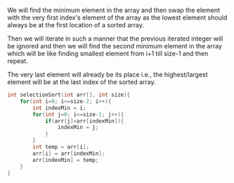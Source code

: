 We will find the minimum element in the array and then swap the element with the very first index's element of the array as the lowest element should always be at the first location of a sorted array.

Then we will iterate in such a manner that the previous iterated integer will be ignored and then we will find the second minimum element in the array which will be like finding smallest element from i+1 till size-1 and then repeat. 

The very last element will already be its place i.e., the highest/largest element will be at the last index of the sorted array. 

```C
int selectionSort(int arr[], int size){
	for(int i=0; i<=size-2; i++){
		int indexMin = i;
		for(int j=0; i<=size-1; j++){
			if(arr[j]<arr[indexMin]){
				indexMin = j;
			}
		}
		int temp = arr[i];
		arr[i] = arr[indexMin];
		arr[indexMin] = temp;
	}
}
```

